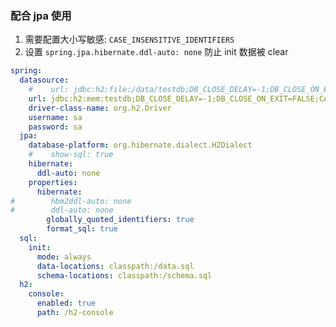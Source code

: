 
### 配合 jpa 使用

1. 需要配置大小写敏感: `CASE_INSENSITIVE_IDENTIFIERS`
2. 设置 `spring.jpa.hibernate.ddl-auto: none` 防止 init 数据被 clear

```yaml
spring:
  datasource:
    #    url: jdbc:h2:file:/data/testdb;DB_CLOSE_DELAY=-1;DB_CLOSE_ON_EXIT=FALSE
    url: jdbc:h2:mem:testdb;DB_CLOSE_DELAY=-1;DB_CLOSE_ON_EXIT=FALSE;CASE_INSENSITIVE_IDENTIFIERS=TRUE
    driver-class-name: org.h2.Driver
    username: sa
    password: sa
  jpa:
    database-platform: org.hibernate.dialect.H2Dialect
    #    show-sql: true
    hibernate:
      ddl-auto: none
    properties:
      hibernate:
#        hbm2ddl-auto: none
#        ddl-auto: none
        globally_quoted_identifiers: true
        format_sql: true
  sql:
    init:
      mode: always
      data-locations: classpath:/data.sql
      schema-locations: classpath:/schema.sql
  h2:
    console:
      enabled: true
      path: /h2-console
```